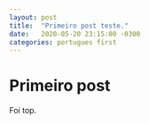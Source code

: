 ```yaml
---
layout: post
title:  "Primeiro post teste."
date:   2020-05-20 23:15:00 -0300
categories: portugues first
---
```


# Primeiro post

Foi top.
